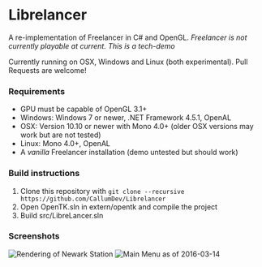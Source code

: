 # Librelancer
A re-implementation of Freelancer in C# and OpenGL.
*Freelancer is not currently playable at current. This is a tech-demo*

Currently running on OSX, Windows and Linux (both experimental).
Pull Requests are welcome!

### Requirements
* GPU must be capable of OpenGL 3.1+
* Windows: Windows 7 or newer, .NET Framework 4.5.1, OpenAL
* OSX: Version 10.10 or newer with Mono 4.0+ (older OSX versions may work but are not tested)
* Linux: Mono 4.0+, OpenAL
* A *vanilla* Freelancer installation (demo untested but should work)

### Build instructions
1. Clone this repository with `git clone --recursive https://github.com/CallumDev/Librelancer`
2. Open OpenTK.sln in extern/opentk and compile the project
3. Build src/LibreLancer.sln

### Screenshots
![Rendering of Newark Station](http://i.imgur.com/xIs46Qz.png)
![Main Menu as of 2016-03-14](http://i.imgur.com/sYzlAh9.png)
